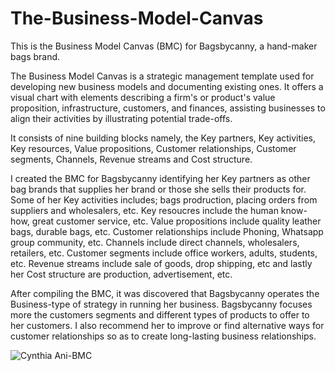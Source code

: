 # The-Business-Model-Canvas
This is the Business Model Canvas (BMC) for Bagsbycanny, a hand-maker bags brand.

The Business Model Canvas is a strategic management template used for developing new business models and documenting existing ones. It offers a visual chart with elements describing a firm's or product's value proposition, infrastructure, customers, and finances, assisting businesses to align their activities by illustrating potential trade-offs.

It consists of nine building blocks namely, the Key partners, Key activities, Key resources, Value propositions, Customer relationships, Customer segments, Channels, Revenue streams and Cost structure.

I created the BMC for Bagsbycanny identifying her Key partners as other bag brands that supplies her brand or those she sells their products for. Some of her Key activities includes; bags prodruction, placing orders from suppliers and wholesalers, etc. Key resoucres include the human know-how, great customer service, etc. Value propositions include quality leather bags, durable bags, etc. Customer relationships include Phoning, Whatsapp group community, etc. Channels include direct channels, wholesalers, retailers, etc. Customer segments include office workers, adults, students, etc. Revenue streams include sale of goods, drop shipping, etc and lastly her Cost structure are production, advertisement, etc.

After compiling the BMC, it was discovered that Bagsbycanny operates the Business-type of strategy in running her business. Bagsbycanny focuses more the customers segments and different types of products to offer to her customers. I also recommend her to improve or find alternative ways for customer relationships so as to create long-lasting business relationships.


![Cynthia Ani-BMC](https://user-images.githubusercontent.com/94903456/205034559-d9cf6ed3-457f-4c5f-a281-02ff602c6977.png)
